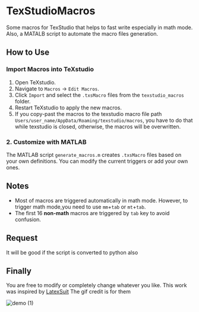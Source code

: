 # TexStudioMacros
Some macros for TexStudio that helps to fast write especially in math mode. Also, a MATALB script to automate the macro files generation.

## How to Use

### Import Macros into TeXstudio

1. Open TeXstudio.
2. Navigate to `Macros` → `Edit Macros`.
3. Click `Import` and select the `.txsMacro` files from the `texstudio_macros` folder.
4. Restart TeXstudio to apply the new macros.
5. If you copy-past the macros to the texstudio macro file path `Users/user_name/AppData/Roaming/texstudio/macros`, you have to do that while texstudio is closed, otherwise, the macros will be overwritten. 

### 2. Customize with MATLAB

The MATLAB script `generate_macros.m` creates `.txsMacro` files based on your own definitions. You can modify the current triggers or add your own ones. 

## Notes
- Most of macros are triggered automatically in math mode. However, to trigger math mode,you need to use `mm`+`tab` or `mt`+`tab`.
- The first 16 **non-math** macros are triggered by `tab` key to avoid confusion.

## Request 
It will be good if the script is converted to python also

## Finally 
You are free to modify or completely change whatever you like.
This work was inspired by [LatexSuit](https://github.com/artisticat1/obsidian-latex-suite?tab=readme-ov-file#cheatsheet) 
The gif credit is for them  
  
![demo (1)](https://github.com/user-attachments/assets/22a2f051-94d2-45c7-b342-0f7b6524c65a)
